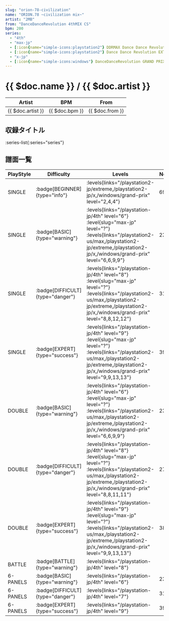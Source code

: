 ```yaml
---
slug: "orion-78-civilization"
name: "ORION.78 ~civilization mix~"
artist: "2MB"
from: "DanceDanceRevolution 4thMIX CS"
bpm: 200
series:
  - "4th"
  - "max-jp"
  - [:icon{name="simple-icons:playstation2"} DDRMAX Dance Dance Revolution :icon{name="flag:us-4x3"}](/playstation2-us/max)
  - [:icon{name="simple-icons:playstation2"} Dance Dance Revolution EXTREME :icon{name="flag:jp-4x3"}](/playstation2-jp/extreme)
  - "x-jp"
  - [:icon{name="simple-icons:windows"} DanceDanceRevolution GRAND PRIX (グランプリプレー)](/windows/grand-prix)
---
```


# {{ $doc.name }} / {{ $doc.artist }}

|Artist|BPM|From|
|------|---|----|
|{{ $doc.artist }}|{{ $doc.bpm }}|{{ $doc.from }}|

## 収録タイトル

:series-list{:series="series"}

## 譜面一覧

|PlayStyle|Difficulty|Levels|Notes|Movie|
|---------|----------|------|-----|-----|
|SINGLE| :badge[BEGINNER]{type="info"}| :levels{links="/playstation2-jp/extreme,/playstation2-jp/x,/windows/grand-prix" level="2,4,4"}|69/0||
|SINGLE| :badge[BASIC]{type="warning"}|<div class="field is-grouped is-grouped-multiline"> :levels{links="/playstation-jp/4th" level="6"} :level{slug="max-jp" level="?"} :levels{links="/playstation2-us/max,/playstation2-jp/extreme,/playstation2-jp/x,/windows/grand-prix" level="6,6,9,9"}</div>|232/0||
|SINGLE| :badge[DIFFICULT]{type="danger"}|<div class="field is-grouped is-grouped-multiline"> :levels{links="/playstation-jp/4th" level="8"} :level{slug="max-jp" level="?"} :levels{links="/playstation2-us/max,/playstation2-jp/extreme,/playstation2-jp/x,/windows/grand-prix" level="8,8,12,12"}</div>|313/0||
|SINGLE| :badge[EXPERT]{type="success"}|<div class="field is-grouped is-grouped-multiline"> :levels{links="/playstation-jp/4th" level="9"} :level{slug="max-jp" level="?"} :levels{links="/playstation2-us/max,/playstation2-jp/extreme,/playstation2-jp/x,/windows/grand-prix" level="9,9,13,13"}</div>|398/0||
|DOUBLE| :badge[BASIC]{type="warning"}|<div class="field is-grouped is-grouped-multiline"> :levels{links="/playstation-jp/4th" level="6"} :level{slug="max-jp" level="?"} :levels{links="/playstation2-us/max,/playstation2-jp/extreme,/playstation2-jp/x,/windows/grand-prix" level="6,6,9,9"}</div>|232/0||
|DOUBLE| :badge[DIFFICULT]{type="danger"}|<div class="field is-grouped is-grouped-multiline"> :levels{links="/playstation-jp/4th" level="8"} :level{slug="max-jp" level="?"} :levels{links="/playstation2-us/max,/playstation2-jp/extreme,/playstation2-jp/x,/windows/grand-prix" level="8,8,11,11"}</div>|277/0||
|DOUBLE| :badge[EXPERT]{type="success"}|<div class="field is-grouped is-grouped-multiline"> :levels{links="/playstation-jp/4th" level="9"} :level{slug="max-jp" level="?"} :levels{links="/playstation2-us/max,/playstation2-jp/extreme,/playstation2-jp/x,/windows/grand-prix" level="9,9,13,13"}</div>|383/0||
|BATTLE| :badge[BATTLE]{type="warning"}|<div class="field is-grouped is-grouped-multiline"> :levels{links="/playstation-jp/4th" level="8"}</div>|||
|6-PANELS| :badge[BASIC]{type="warning"}|<div class="field is-grouped is-grouped-multiline"> :levels{links="/playstation-jp/4th" level="6"}</div>|231/0||
|6-PANELS| :badge[DIFFICULT]{type="danger"}|<div class="field is-grouped is-grouped-multiline"> :levels{links="/playstation-jp/4th" level="7"}</div>|311/0||
|6-PANELS| :badge[EXPERT]{type="success"}|<div class="field is-grouped is-grouped-multiline"> :levels{links="/playstation-jp/4th" level="9"}</div>|398/0||
